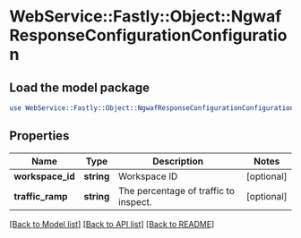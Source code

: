 # WebService::Fastly::Object::NgwafResponseConfigurationConfiguration

## Load the model package
```perl
use WebService::Fastly::Object::NgwafResponseConfigurationConfiguration;
```

## Properties
Name | Type | Description | Notes
------------ | ------------- | ------------- | -------------
**workspace_id** | **string** | Workspace ID | [optional] 
**traffic_ramp** | **string** | The percentage of traffic to inspect. | [optional] 

[[Back to Model list]](../README.md#documentation-for-models) [[Back to API list]](../README.md#documentation-for-api-endpoints) [[Back to README]](../README.md)


